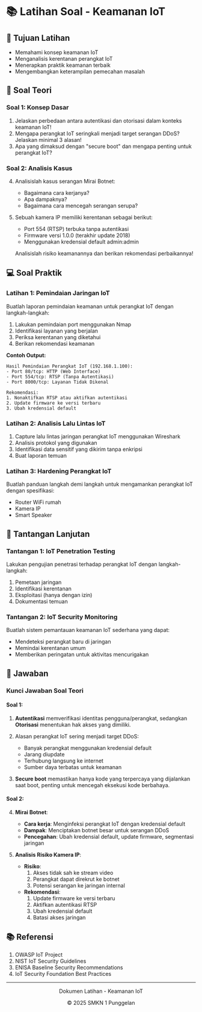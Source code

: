 # 📚 Latihan Soal - Keamanan IoT

## 🎯 Tujuan Latihan
- Memahami konsep keamanan IoT
- Menganalisis kerentanan perangkat IoT
- Menerapkan praktik keamanan terbaik
- Mengembangkan keterampilan pemecahan masalah

## 📝 Soal Teori

### Soal 1: Konsep Dasar
1. Jelaskan perbedaan antara autentikasi dan otorisasi dalam konteks keamanan IoT!
2. Mengapa perangkat IoT seringkali menjadi target serangan DDoS? Jelaskan minimal 3 alasan!
3. Apa yang dimaksud dengan "secure boot" dan mengapa penting untuk perangkat IoT?

### Soal 2: Analisis Kasus
4. Analisislah kasus serangan Mirai Botnet:
   - Bagaimana cara kerjanya?
   - Apa dampaknya?
   - Bagaimana cara mencegah serangan serupa?

5. Sebuah kamera IP memiliki kerentanan sebagai berikut:
   - Port 554 (RTSP) terbuka tanpa autentikasi
   - Firmware versi 1.0.0 (terakhir update 2018)
   - Menggunakan kredensial default admin:admin
   
   Analisislah risiko keamanannya dan berikan rekomendasi perbaikannya!

## 💻 Soal Praktik

### Latihan 1: Pemindaian Jaringan IoT
Buatlah laporan pemindaian keamanan untuk perangkat IoT dengan langkah-langkah:
1. Lakukan pemindaian port menggunakan Nmap
2. Identifikasi layanan yang berjalan
3. Periksa kerentanan yang diketahui
4. Berikan rekomendasi keamanan

**Contoh Output:**
```
Hasil Pemindaian Perangkat IoT (192.168.1.100):
- Port 80/tcp: HTTP (Web Interface)
- Port 554/tcp: RTSP (Tanpa Autentikasi)
- Port 8000/tcp: Layanan Tidak Dikenal

Rekomendasi:
1. Nonaktifkan RTSP atau aktifkan autentikasi
2. Update firmware ke versi terbaru
3. Ubah kredensial default
```

### Latihan 2: Analisis Lalu Lintas IoT
1. Capture lalu lintas jaringan perangkat IoT menggunakan Wireshark
2. Analisis protokol yang digunakan
3. Identifikasi data sensitif yang dikirim tanpa enkripsi
4. Buat laporan temuan

### Latihan 3: Hardening Perangkat IoT
Buatlah panduan langkah demi langkah untuk mengamankan perangkat IoT dengan spesifikasi:
- Router WiFi rumah
- Kamera IP
- Smart Speaker

## 🧩 Tantangan Lanjutan

### Tantangan 1: IoT Penetration Testing
Lakukan pengujian penetrasi terhadap perangkat IoT dengan langkah-langkah:
1. Pemetaan jaringan
2. Identifikasi kerentanan
3. Eksploitasi (hanya dengan izin)
4. Dokumentasi temuan

### Tantangan 2: IoT Security Monitoring
Buatlah sistem pemantauan keamanan IoT sederhana yang dapat:
- Mendeteksi perangkat baru di jaringan
- Memindai kerentanan umum
- Memberikan peringatan untuk aktivitas mencurigakan

## 📝 Jawaban

### Kunci Jawaban Soal Teori

#### Soal 1:
1. **Autentikasi** memverifikasi identitas pengguna/perangkat, sedangkan **Otorisasi** menentukan hak akses yang dimiliki.

2. Alasan perangkat IoT sering menjadi target DDoS:
   - Banyak perangkat menggunakan kredensial default
   - Jarang diupdate
   - Terhubung langsung ke internet
   - Sumber daya terbatas untuk keamanan

3. **Secure boot** memastikan hanya kode yang terpercaya yang dijalankan saat boot, penting untuk mencegah eksekusi kode berbahaya.

#### Soal 2:
4. **Mirai Botnet**:
   - **Cara kerja**: Menginfeksi perangkat IoT dengan kredensial default
   - **Dampak**: Menciptakan botnet besar untuk serangan DDoS
   - **Pencegahan**: Ubah kredensial default, update firmware, segmentasi jaringan

5. **Analisis Risiko Kamera IP**:
   - **Risiko**:
     1. Akses tidak sah ke stream video
     2. Perangkat dapat direkrut ke botnet
     3. Potensi serangan ke jaringan internal
   - **Rekomendasi**:
     1. Update firmware ke versi terbaru
     2. Aktifkan autentikasi RTSP
     3. Ubah kredensial default
     4. Batasi akses jaringan

## 📚 Referensi
1. OWASP IoT Project
2. NIST IoT Security Guidelines
3. ENISA Baseline Security Recommendations
4. IoT Security Foundation Best Practices

---
<div align="center">
  <p>Dokumen Latihan - Keamanan IoT</p>
  <p>© 2025 SMKN 1 Punggelan</p>
</div>
